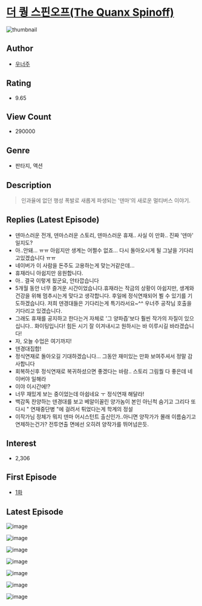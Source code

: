 # [더 퀑 스핀오프(The Quanx Spinoff)](https://comic.naver.com/bestChallenge/list?titleId=801619)
![thumbnail](https://image-comic.pstatic.net/user_contents_data/challenge_comic/2022/12/02/294594/thumbnail_202x1640e64819d_0890_4a93_8b7c_3e9472d562d1_00000019.JPEG)

## Author
- [우너주](https://comic.naver.com/artistTitle?id=294594)

## Rating
- 9.65

## View Count
- 290000

## Genre
- 판타지, 액션

## Description
> 인과율에 없던 행성 폭발로 새롭게 파생되는 '덴마'의 새로운 멀티버스 이야기.

## Replies (Latest Episode)
- 덴마스러운 전개, 덴마스러운 스토리, 덴마스러운 휴재.. 사실 이 만화.. 진짜 '덴마' 일지도?
- 아..안돼... ㅠㅠ 아쉽지만 생계는 어쩔수 없죠... 다시 돌아오시게 될 그날을 기다리고있겠습니다 ㅠㅠ
- 네이버가 이 사람을 돈주도 고용하는게 맞는거같은데...
- 휴재라니 아쉽지만 응원합니다.
- 아.. 결국 이렇게 됬군요, 안타깝습니다
- 5개월 동안 너무 즐거운 시간이었습니다.휴재라는 작금의 상황이 아쉽지만, 생계와 건강을 위해 멈추시는게 맞다고 생각합니다. 후일에 정식연재되어 뵐 수 있기를 기도하겠습니다. 저희 덴경대들은 기다리는게 특기라서요~^^ 우너주 공작님 호출을 기다리고 있겠습니다.
- 그래도 휴재를 공지하고 한다는거 자체로 '그 양파즙'보다 훨씬 작가의 자질이 있으십니다.. 화이팅입니다! 힘든 시기 잘 이겨내시고 원하시는 바 이루시길 바라겠습니다!
- 자, 오늘 수업은 여기까지!
- 덴경대집합!
- 정식연재로 돌아오길 기대하겠습니다... 그동안 재미있는 만화 보여주셔서 정말 감사합니다
- 회복하신후 정식연재로 복귀하셨으면 좋겠다는 바람.. 스토리 그림퀄 다 좋은데 네이버야 일해라
- 이야 이시간에!?
- 너무 재밌게 보는 중이었는데 아쉽네요 ㅜ 정식연재 해달라!
- 백감독 찬양하는 덴경대를 보고 베알이꼴린 양가놈이 본인 아닌척 숨기고 그리다 또 다시 " 연재중단병 "에 걸려서 튀었다는게 학계의 정설
- 이작가님 정체가 뭐지 덴마 어시스턴트 출신인가..아니면 양작가가 몰래 이름숨기고 연제하는건가? 전투연출 면에선 오히려 양작가를 뛰어넘은듯.

## Interest
- 2,306

## First Episode
- [1화](https://comic.naver.com/bestChallenge/detail?titleId=801619&no=1)

## Latest Episode
![image](https://image-comic.pstatic.net/user_contents_data/challenge_comic/2023/03/02/294594/upload_3760615864284701793.jpeg)

![image](https://image-comic.pstatic.net/user_contents_data/challenge_comic/2023/03/02/294594/upload_3833182545105074530.jpeg)

![image](https://image-comic.pstatic.net/user_contents_data/challenge_comic/2023/03/02/294594/upload_7017790423723750968.jpeg)

![image](https://image-comic.pstatic.net/user_contents_data/challenge_comic/2023/03/02/294594/upload_7363728671987806777.jpeg)

![image](https://image-comic.pstatic.net/user_contents_data/challenge_comic/2023/03/02/294594/upload_7377519849757762871.jpeg)

![image](https://image-comic.pstatic.net/user_contents_data/challenge_comic/2023/03/02/294594/upload_7089289460821681208.jpeg)

![image](https://image-comic.pstatic.net/user_contents_data/challenge_comic/2023/03/02/294594/upload_4120851070781109090.jpeg)
